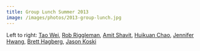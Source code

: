```yaml
---
title: Group Lunch Summer 2013
image: /images/photos/2013-group-lunch.jpg
---
```


Left to right: [Tao Wei](/members/tao-wei/), [Rob Riggleman](/members/robert-riggleman/), [Amit Shavit](/members/amit-shavit/), [Huikuan Chao](/members/huikuan-chao/), [Jennifer Hwang](/members/jennifer-hwang/), [Brett Hagberg](/members/brett-hagberg/), [Jason Koski](/members/jason-koski/)
